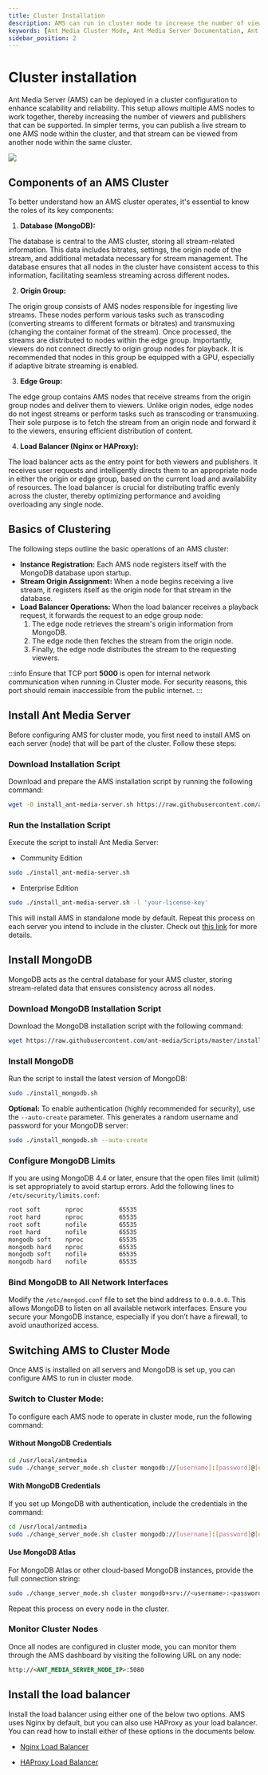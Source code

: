 ```yaml
---
title: Cluster Installation
description: AMS can run in cluster mode to increase the number of viewers and publishers. You can publish a live stream to one node of AMS in the cluster and you can watch the stream in another node in the cluster.
keywords: [Ant Media Cluster Mode, Ant Media Server Documentation, Ant Media Server Tutorials]
sidebar_position: 2
---
```


# Cluster installation

Ant Media Server (AMS) can be deployed in a cluster configuration to enhance scalability and reliability. This setup allows multiple AMS nodes to work together, thereby increasing the number of viewers and publishers that can be supported. In simpler terms, you can publish a live stream to one AMS node within the cluster, and that stream can be viewed from another node within the same cluster.

![](@site/static/img/origin_edge.png)

## Components of an AMS Cluster

To better understand how an AMS cluster operates, it's essential to know the roles of its key components:

1. **Database (MongoDB):**

The database is central to the AMS cluster, storing all stream-related information. This data includes bitrates, settings, the origin node of the stream, and additional metadata necessary for stream management. The database ensures that all nodes in the cluster have consistent access to this information, facilitating seamless streaming across different nodes.

2. **Origin Group:**

The origin group consists of AMS nodes responsible for ingesting live streams. These nodes perform various tasks such as transcoding (converting streams to different formats or bitrates) and transmuxing (changing the container format of the stream). Once processed, the streams are distributed to nodes within the edge group. Importantly, viewers do not connect directly to origin group nodes for playback. It is recommended that nodes in this group be equipped with a GPU, especially if adaptive bitrate streaming is enabled.

3. **Edge Group:**

The edge group contains AMS nodes that receive streams from the origin group nodes and deliver them to viewers. Unlike origin nodes, edge nodes do not ingest streams or perform tasks such as transcoding or transmuxing. Their sole purpose is to fetch the stream from an origin node and forward it to the viewers, ensuring efficient distribution of content.

4. **Load Balancer (Nginx or HAProxy):**

The load balancer acts as the entry point for both viewers and publishers. It receives user requests and intelligently directs them to an appropriate node in either the origin or edge group, based on the current load and availability of resources. The load balancer is crucial for distributing traffic evenly across the cluster, thereby optimizing performance and avoiding overloading any single node.

## Basics of Clustering

The following steps outline the basic operations of an AMS cluster:

- **Instance Registration:** Each AMS node registers itself with the MongoDB database upon startup.
- **Stream Origin Assignment:** When a node begins receiving a live stream, it registers itself as the origin node for that stream in the database.
- **Load Balancer Operations:** When the load balancer receives a playback request, it forwards the request to an edge group node:
  1. The edge node retrieves the stream's origin information from MongoDB.
  2. The edge node then fetches the stream from the origin node.
  3. Finally, the edge node distributes the stream to the requesting viewers.

:::info
Ensure that TCP port **5000** is open for internal network communication when running in Cluster mode. For security reasons, this port should remain inaccessible from the public internet.
:::


## Install Ant Media Server

Before configuring AMS for cluster mode, you first need to install AMS on each server (node) that will be part of the cluster. Follow these steps:

### Download Installation Script

Download and prepare the AMS installation script by running the following command:

```bash
wget -O install_ant-media-server.sh https://raw.githubusercontent.com/ant-media/Scripts/master/install_ant-media-server.sh && sudo chmod 755 install_ant-media-server.sh
```

### Run the Installation Script

Execute the script to install Ant Media Server:

- Community Edition

```bash
sudo ./install_ant-media-server.sh
```

- Enterprise Edition

```bash
sudo ./install_ant-media-server.sh -l 'your-license-key'
```

This will install AMS in standalone mode by default. Repeat this process on each server you intend to include in the cluster. Check out [this link](https://antmedia.io/docs/guides/installing-on-linux/installing-ams-on-linux/) for more details.


## Install MongoDB

MongoDB acts as the central database for your AMS cluster, storing stream-related data that ensures consistency across all nodes.

### Download MongoDB Installation Script

Download the MongoDB installation script with the following command:

```bash
wget https://raw.githubusercontent.com/ant-media/Scripts/master/install_mongodb.sh && sudo chmod +x install_mongodb.sh
```

### Install MongoDB

Run the script to install the latest version of MongoDB:

```bash
sudo ./install_mongodb.sh
```

**Optional:** To enable authentication (highly recommended for security), use the `--auto-create` parameter. This generates a random username and password for your MongoDB server:

```bash
sudo ./install_mongodb.sh --auto-create
```

### Configure MongoDB Limits

If you are using MongoDB 4.4 or later, ensure that the open files limit (ulimit) is set appropriately to avoid startup errors. Add the following lines to `/etc/security/limits.conf`:

```bash
root soft       nproc          65535  
root hard       nproc          65535   
root soft       nofile         65535   
root hard       nofile         65535
mongodb soft    nproc          65535
mongodb hard    nproc          65535
mongodb soft    nofile         65535
mongodb hard    nofile         65535
```

### Bind MongoDB to All Network Interfaces

Modify the `/etc/mongod.conf` file to set the bind address to `0.0.0.0`. This allows MongoDB to listen on all available network interfaces. Ensure you secure your MongoDB instance, especially if you don’t have a firewall, to avoid unauthorized access.


## Switching AMS to Cluster Mode

Once AMS is installed on all servers and MongoDB is set up, you can configure AMS to run in cluster mode.

### Switch to Cluster Mode:

To configure each AMS node to operate in cluster mode, run the following command:

#### Without MongoDB Credentials

```bash
cd /usr/local/antmedia
sudo ./change_server_mode.sh cluster mongodb://[username]:[password]@[url]
```

#### With MongoDB Credentials

If you set up MongoDB with authentication, include the credentials in the command:

```bash
cd /usr/local/antmedia
sudo ./change_server_mode.sh cluster mongodb://[username]:[password]@[url]
```

#### Use MongoDB Atlas

For MongoDB Atlas or other cloud-based MongoDB instances, provide the full connection string:

```bash
sudo ./change_server_mode.sh cluster mongodb+srv://<username>:<password>@<url>/<name>?<params>
```

Repeat this process on every node in the cluster.

### Monitor Cluster Nodes

Once all nodes are configured in cluster mode, you can monitor them through the AMS dashboard by visiting the following URL on any node:

```html
http://<ANT_MEDIA_SERVER_NODE_IP>:5080
```

## Install the load balancer

Install the load balancer using either one of the below two options. AMS uses Nginx by default, but you can also use HAProxy as your load balancer. You can read how to install either of these options in the documents below.

- [Nginx Load Balancer](https://antmedia.io/docs/guides/clustering-and-scaling/load-balancing/nginx-load-balancer/)

- [HAProxy Load Balancer](https://antmedia.io/docs/guides/clustering-and-scaling/load-balancing/haproxy-load-balancer/)
